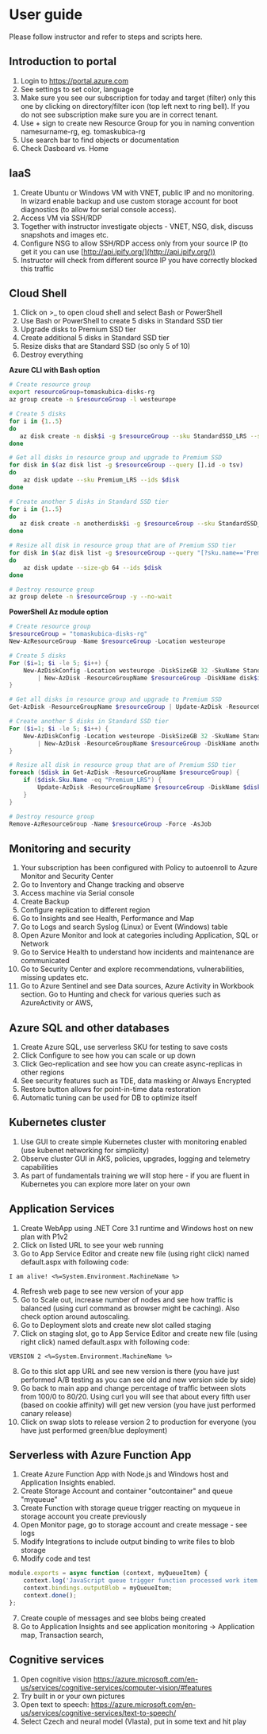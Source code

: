 # User guide
Please follow instructor and refer to steps and scripts here.

## Introduction to portal

1. Login to https://portal.azure.com
2. See settings to set color, language
3. Make sure you see our subscription for today and target (filter) only this one by clicking on directory/filter icon (top left next to ring bell). If you do not see subscription make sure you are in correct tenant.
4. Use + sign to create new Resource Group for you in naming convention namesurname-rg, eg. tomaskubica-rg
5. Use search bar to find objects or documentation
6. Check Dasboard vs. Home

## IaaS

1. Create Ubuntu or Windows VM with VNET, public IP and no monitoring. In wizard enable backup and use custom storage account for boot diagnostics (to allow for serial console access).
2. Access VM via SSH/RDP
3. Together with instructor investigate objects - VNET, NSG, disk, discuss snapshots and images etc.
4. Configure NSG to allow SSH/RDP access only from your source IP (to get it you can use [http://api.ipify.org/](http://api.ipify.org/))
5. Instructor will check from different source IP you have correctly blocked this traffic

## Cloud Shell

1. Click on >_ to open cloud shell and select Bash or PowerShell
2. Use Bash or PowerShell to create 5 disks in Standard SSD tier
3. Upgrade disks to Premium SSD tier
4. Create additional 5 disks in Standard SSD tier
5. Resize disks that are Standard SSD (so only 5 of 10)
6. Destroy everything

**Azure CLI with Bash option**

```bash
# Create resource group
export resourceGroup=tomaskubica-disks-rg
az group create -n $resourceGroup -l westeurope

# Create 5 disks
for i in {1..5}
do
   az disk create -n disk$i -g $resourceGroup --sku StandardSSD_LRS --size-gb 32
done

# Get all disks in resource group and upgrade to Premium SSD
for disk in $(az disk list -g $resourceGroup --query [].id -o tsv)
do
    az disk update --sku Premium_LRS --ids $disk
done

# Create another 5 disks in Standard SSD tier
for i in {1..5}
do
   az disk create -n anotherdisk$i -g $resourceGroup --sku StandardSSD_LRS --size-gb 32
done

# Resize all disk in resource group that are of Premium SSD tier
for disk in $(az disk list -g $resourceGroup --query "[?sku.name=='Premium_LRS'].id" -o tsv)
do
    az disk update --size-gb 64 --ids $disk
done

# Destroy resource group
az group delete -n $resourceGroup -y --no-wait
```

**PowerShell Az module option**

```powershell
# Create resource group
$resourceGroup = "tomaskubica-disks-rg"
New-AzResourceGroup -Name $resourceGroup -Location westeurope

# Create 5 disks
For ($i=1; $i -le 5; $i++) {
    New-AzDiskConfig -Location westeurope -DiskSizeGB 32 -SkuName StandardSSD_LRS -CreateOption Empty `
        | New-AzDisk -ResourceGroupName $resourceGroup -DiskName disk$i
}

# Get all disks in resource group and upgrade to Premium SSD
Get-AzDisk -ResourceGroupName $resourceGroup | Update-AzDisk -ResourceGroupName $resourceGroup -DiskUpdate $(New-AzDiskUpdateConfig -SkuName Premium_LRS)

# Create another 5 disks in Standard SSD tier
For ($i=1; $i -le 5; $i++) {
    New-AzDiskConfig -Location westeurope -DiskSizeGB 32 -SkuName StandardSSD_LRS -CreateOption Empty `
        | New-AzDisk -ResourceGroupName $resourceGroup -DiskName anotherdisk$i
}

# Resize all disk in resource group that are of Premium SSD tier
foreach ($disk in Get-AzDisk -ResourceGroupName $resourceGroup) {
    if ($disk.Sku.Name -eq "Premium_LRS") {
        Update-AzDisk -ResourceGroupName $resourceGroup -DiskName $disk.Name -DiskUpdate $(New-AzDiskUpdateConfig -DiskSizeGB 64)
    }
}

# Destroy resource group
Remove-AzResourceGroup -Name $resourceGroup -Force -AsJob
```

## Monitoring and security

1. Your subscription has been configured with Policy to autoenroll to Azure Monitor and Security Center
2. Go to Inventory and Change tracking and observe
3. Access machine via Serial console
4. Create Backup
5. Configure replication to different region
6. Go to Insights and see Health, Performance and Map
7. Go to Logs and search Syslog (Linux) or Event (Windows) table
8. Open Azure Monitor and look at categories including Application, SQL or Network
9. Go to Service Health to understand how incidents and maintenance are communicated
10. Go to Security Center and explore recommendations, vulnerabilities, missing updates etc.
11. Go to Azure Sentinel and see Data sources, Azure Activity in Workbook section. Go to Hunting and check for various queries such as AzureActivity or AWS,

## Azure SQL and other databases

1. Create Azure SQL, use serverless SKU for testing to save costs
2. Click Configure to see how you can scale or up down
3. Click Geo-replication and see how you can create async-replicas in other regions
4. See security features such as TDE, data masking or Always Encrypted
5. Restore button allows for point-in-time data restoration
6. Automatic tuning can be used for DB to optimize itself

## Kubernetes cluster

1. Use GUI to create simple Kubernetes cluster with monitoring enabled (use kubenet networking for simplicity)
2. Observe cluster GUI in AKS, policies, upgrades, logging and telemetry capabilities
3. As part of fundamentals training we will stop here - if you are fluent in Kubernetes you can explore more later on your own

## Application Services

1. Create WebApp using .NET Core 3.1 runtime and Windows host on new plan with P1v2
2. Click on listed URL to see your web running
3. Go to App Service Editor and create new file (using right click) named default.aspx with following code:

```
I am alive! <%=System.Environment.MachineName %>
```

4. Refresh web page to see new version of your app
5. Go to Scale out, increase number of nodes and see how traffic is balanced (using curl command as browser might be caching). Also check option around autoscaling.
6. Go to Deployment slots and create new slot called staging
7. Click on staging slot, go to App Service Editor and create new file (using right click) named default.aspx with following code:

```
VERSION 2 <%=System.Environment.MachineName %>
```

8. Go to this slot app URL and see new version is there (you have just performed A/B testing as you can see old and new version side by side)
9. Go back to main app and change percentage of traffic between slots from 100/0 to 80/20. Using curl you will see that about every fifth user (based on cookie affinity) will get new version (you have just performed canary release)
10. Click on swap slots to release version 2 to production for everyone (you have just performed green/blue deployment)

## Serverless with Azure Function App

1. Create Azure Function App with Node.js and Windows host and Application Insights enabled.
2. Create Storage Account and container "outcontainer" and queue "myqueue"
3. Create Function with storage queue trigger reacting on myqueue in storage account you create previously
4. Open Monitor page, go to storage account and create message - see logs
5. Modify Integrations to include output binding to write files to blob storage
6. Modify code and test

```javascript
module.exports = async function (context, myQueueItem) {
    context.log('JavaScript queue trigger function processed work item', myQueueItem);
    context.bindings.outputBlob = myQueueItem;
    context.done();
};
```

7. Create couple of messages and see blobs being created
8. Go to Application Insights and see application monitoring -> Application map, Transaction search, 

## Cognitive services

1. Open cognitive vision https://azure.microsoft.com/en-us/services/cognitive-services/computer-vision/#features
2. Try built in or your own pictures
3. Open text to speech: https://azure.microsoft.com/en-us/services/cognitive-services/text-to-speech/
4. Select Czech and neural model (Vlasta), put in some text and hit play